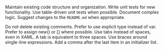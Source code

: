 Maintain existing code structure and organization.
Write unit tests for new functionality. Use table-driven unit tests when possible.
Document complex logic. Suggest changes to the `README.md` when appropriate.

Do not delete existing comments.
Prefer to use explicit type instead of var.
Prefer to assign new() or [] where possible.
Use tabs instead of spaces, even in XAML. A tab is equivalent to three spaces.
Use braces around single-line expressions.
Add a comma after the last item in an initializer list.
